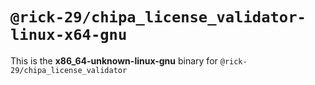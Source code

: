 # `@rick-29/chipa_license_validator-linux-x64-gnu`

This is the **x86_64-unknown-linux-gnu** binary for `@rick-29/chipa_license_validator`
